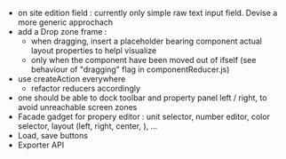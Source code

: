 * on site edition field : currently only simple raw text input field. Devise a more generic approchach
* add a Drop zone frame :
    * when dragging, insert a placeholder bearing component actual layout properties to helpl visualize 
    * only when the component have been moved out of ifself (see behaviour of "dragging" flag in componentReducer.js)
* use createAction everywhere
    * refactor reducers accordingly
* one should be able to dock toolbar and property panel left / right, to avoid unreachable screen zones
* Facade gadget for propery editor : unit selector, number editor, color selector, layout (left, right, center, ), ...
* Load, save buttons
* Exporter API


